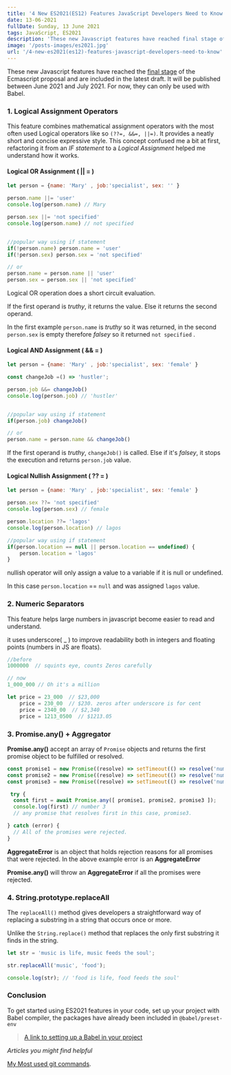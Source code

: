 ```yaml
---
title: '4 New ES2021(ES12) Features JavaScript Developers Need to Know'
date: 13-06-2021
fullDate: Sunday, 13 June 2021
tags: JavaScript, ES2021
description: 'These new Javascript features have reached final stage of the Ecmascript proposal and are included in the latest draft. It will be published between June 2021 and Jul 2021.'
image: '/posts-images/es2021.jpg'
url: '/4-new-es2021(es12)-features-javascript-developers-need-to-know'
---
```


These new Javascript features have reached the [final stage](https://github.com/tc39/proposals/blob/master/finished-proposals.md) of the Ecmascript proposal and are included in the latest draft. It will be published between June 2021 and July 2021. For now, they can only be used with Babel.

### 1. Logical Assignment Operators

This feature combines mathematical assignment operators with the most often used Logical operators like so `(??=, &&=, ||=)`. It provides a neatly short and concise expressive style. This concept confused me a bit at first, refactoring it from an *IF statement* to a *Logical Assignment*  helped me understand how it works.

#### Logical OR Assignment  ( || = )

```jsx
let person = {name: 'Mary' , job:'specialist', sex: '' }

person.name ||= 'user'
console.log(person.name) // Mary

person.sex ||= 'not specified'
console.log(person.name) // not specified


//popular way using if statement
if(!person.name) person.name = 'user'
if(!person.sex) person.sex = 'not specified'

// or
person.name = person.name || 'user'
person.sex = person.sex || 'not specified'
```

 Logical OR operation does a short circuit evaluation.

 If the first operand is *truthy*, it returns the value. Else it returns the second operand.

 In the first example `person.name` is *truthy* so it was returned, in the second `person.sex` is empty therefore *falsey* so it returned `not specified` .

#### Logical AND Assignment  ( && = )

```jsx
let person = {name: 'Mary' , job:'specialist', sex: 'female' }

const changeJob =() => 'hustler';

person.job &&= changeJob()
console.log(person.job) // 'hustler'


//popular way using if statement
if(person.job) changeJob()

// or
person.name = person.name && changeJob()

```

If the first operand is *truthy*, `changeJob()` is called. Else if it's *falsey*, it stops the execution and returns `person.job` value.

#### Logical Nullish Assignment  ( ?? = )

```jsx
let person = {name: 'Mary' , job:'specialist', sex: 'female' }

person.sex ??= 'not specified'
console.log(person.sex) // female

person.location ??= 'lagos'
console.log(person.location) // lagos

//popular way using if statement
if(person.location == null || person.location == undefined) {
    person.location = 'lagos'
}

```

nullish operator will only assign a value to a variable if it is null or undefined.

In this case `person.location` == `null` and was assigned `lagos` value.

### 2. Numeric Separators

This feature helps large numbers in javascript become easier to read and understand.

it uses underscore( _ ) to improve readability both in integers and floating points (numbers in JS are floats).

```js
//before
1000000  // squints eye, counts Zeros carefully

// now
1_000_000 // Oh it's a million

let price = 23_000  // $23,000
    price = 230_00  // $230. zeros after underscore is for cent
    price = 2340_00  // $2,340
    price = 1213_0500  // $1213.05

```

### 3. Promise.any() + Aggregator

**Promise.any()** accept an array of `Promise` objects and returns the first promise object to be fulfilled or resolved.

```js
const promise1 = new Promise((resolve) => setTimeout(() => resolve('number 1'), 30)
const promise2 = new Promise((resolve) => setTimeout(() => resolve('number 2'), 20)
const promise3 = new Promise((resolve) => setTimeout(() => resolve('number 3'), 10)

 try {
  const first = await Promise.any([ promise1, promise2, promise3 ]);
  console.log(first) // number 3
  // any promise that resolves first in this case, promise3. 

} catch (error) {
  // All of the promises were rejected.
}
```

**AggregateError** is an object that holds rejection reasons for all promises that were rejected. In the above example error is an **AggregateError**

**Promise.any()** will throw an **AggregateError** if all the promises were rejected.

### 4. String.prototype.replaceAll

The `replaceAll()` method gives developers a straightforward way of replacing a substring in a string that occurs once or more.

Unlike the `String.replace()` method that replaces the only first substring it finds in the string. 


```js
let str = 'music is life, music feeds the soul';

str.replaceAll('music', 'food');

console.log(str); // 'food is life, food feeds the soul'

```

### Conclusion

To get started using ES2021 features in your code, set up your project with Babel compiler, the packages have already been included in `@babel/preset-env`


> [A link to setting up a Babel in your project](https://babeljs.io/setup#installation)


*Articles you might find helpful*

[My Most used git commands](https://www.agirl.codes/my-most-used-git-commands).